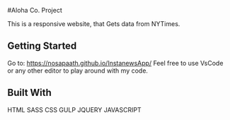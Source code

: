 #Aloha Co. Project

This is a responsive website, that Gets data from NYTimes. 

## Getting Started

Go to: https://nosapaath.github.io/InstanewsApp/
Feel free to use VsCode or any other editor to play around with my code.  

## Built With

HTML
SASS
CSS
GULP
JQUERY
JAVASCRIPT 

